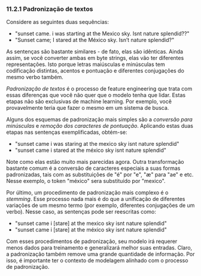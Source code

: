 ### 11.2.1 Padronização de textos

Considere as seguintes duas sequências:

* "sunset came. i was starting at the Mexico sky. Isnt nature splendid??"
* "Sunset came; I stared at the México sky. Isn’t nature splendid?"

As sentenças são bastante similares -  de fato, elas são idênticas. Ainda assim, se você converter ambas em byte strings, elas vão ter diferentes representações. Isto porque letras maiúsculas e minúsculas tem codificação distintas, acentos e pontuação e diferentes conjugações do mesmo verbo também.

*Padronização de textos* é o processo de feature engineering que trata com essas diferenças que você não quer que o modelo tenha que lidar. Estas etapas não são exclusivas de machine learning. Por exemplo, você provavelmente teria que fazer o mesmo em um sistema de busca.

Alguns dos esquemas de padronização mais simples são a *conversão para minúsculas* e *remoção dos caracteres de pontuação*. Aplicando estas duas etapas nas sentenças exemplificadas, obtém-se:

* "sunset came i was staring at the mexico sky isnt nature splendid"
* "sunset came i stared at the méxico sky isnt nature splendid"

Note como elas estão muito mais parecidas agora. Outra transformação bastante comum é a conversão de caracteres especiais a suas formas padronizadas, tais com as substituições de "é" por "e", "æ" para "ae" e etc. Nesse exemplo, o token "méxico" sera substituído por "mexico".

Por último, um procedimento de padronização mais complexo é o *stemming*. Esse processo nada mais é do que a unificação de diferentes variações de um mesmo termo (por exemplo, diferentes conjugações de um verbo). Nesse caso, as sentenças pode ser reescritas como:

* "sunset came i [stare] at the mexico sky isnt nature splendid"
* "sunset came i [stare] at the méxico sky isnt nature splendid"

Com esses procedimentos de padronização, seu modelo irá requerer menos dados para treinamento e generalizará melhor suas entradas. Claro, a padronização também remove uma grande quantidade de informação. Por isso, é importante ter o contexto de modelagem alinhado com o processo de padronização.